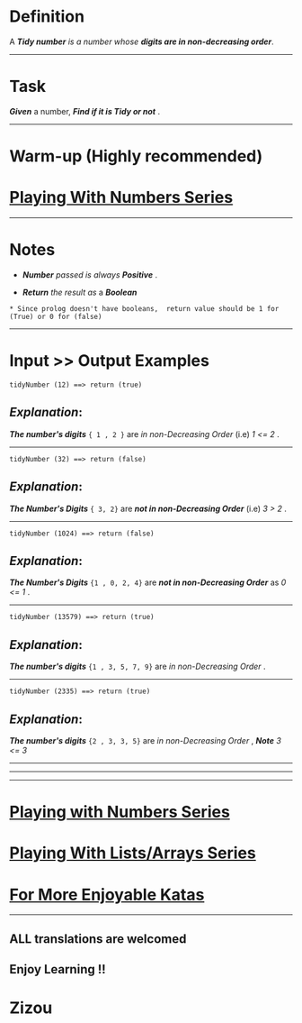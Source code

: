 # Definition

A **_Tidy number_**  *is a number whose*  **_digits are in non-decreasing order_**.
___
# Task

**_Given_** a number, **_Find if it is Tidy or not_** . 
____

# Warm-up (Highly recommended)

# [Playing With Numbers Series](https://www.codewars.com/collections/playing-with-numbers)
___

# Notes 


* **_Number_** *passed is always*  **_Positive_** .

* **_Return_** *the result as* a **_Boolean_** 

~~~if:prolog
* Since prolog doesn't have booleans,  return value should be 1 for (True) or 0 for (false)
~~~
___

# Input >> Output Examples

```
tidyNumber (12) ==> return (true)
```

## **_Explanation_**:

**_The number's digits_**    `{ 1 , 2 }`  are *in non-Decreasing Order* (i.e) *1 <= 2* .
____

```
tidyNumber (32) ==> return (false)
```

## **_Explanation_**:

**_The Number's Digits_**  `{ 3, 2}`  are **_not in non-Decreasing Order_** (i.e) *3 > 2* .
___

```
tidyNumber (1024) ==> return (false)
```

## **_Explanation_**:

**_The Number's Digits_**  `{1 , 0, 2, 4}`  are **_not in non-Decreasing Order_**  as  *0 <= 1* .

___

```
tidyNumber (13579) ==> return (true)
```

## **_Explanation_**:

**_The number's digits_**    `{1 , 3, 5, 7, 9}`  are *in non-Decreasing Order* .
____

```
tidyNumber (2335) ==> return (true)
```

## **_Explanation_**:

**_The number's digits_**    `{2 , 3, 3, 5}`  are *in non-Decreasing Order* , **_Note_**   *3 <= 3* 

___
___
___

# [Playing with Numbers Series](https://www.codewars.com/collections/playing-with-numbers)

# [Playing With Lists/Arrays Series](https://www.codewars.com/collections/playing-with-lists-slash-arrays)

# [For More Enjoyable Katas](http://www.codewars.com/users/MrZizoScream/authored)
___

## ALL translations are welcomed

## Enjoy Learning !!
# Zizou
